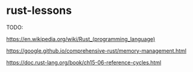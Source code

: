 # rust-lessons

TODO:

https://en.wikipedia.org/wiki/Rust_(programming_language)

https://google.github.io/comprehensive-rust/memory-management.html

https://doc.rust-lang.org/book/ch15-06-reference-cycles.html